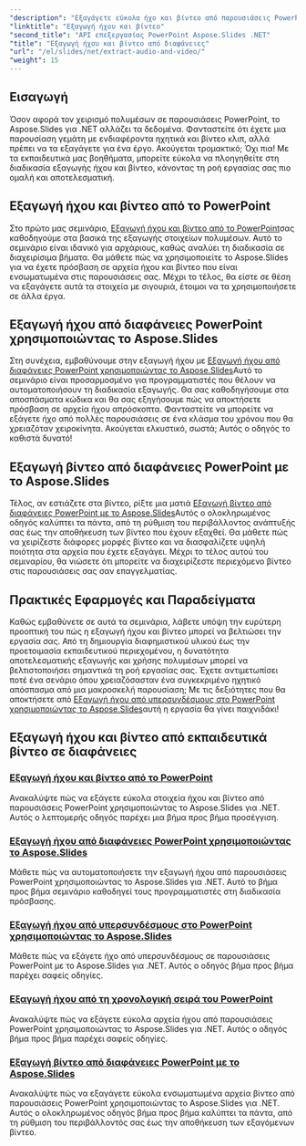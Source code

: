 ```yaml
---
"description": "Εξαγάγετε εύκολα ήχο και βίντεο από παρουσιάσεις PowerPoint χρησιμοποιώντας το Aspose.Slides για .NET με τα ολοκληρωμένα βήμα προς βήμα εκπαιδευτικά μας βίντεο."
"linktitle": "Εξαγωγή ήχου και βίντεο"
"second_title": "API επεξεργασίας PowerPoint Aspose.Slides .NET"
"title": "Εξαγωγή ήχου και βίντεο από διαφάνειες"
"url": "/el/slides/net/extract-audio-and-video/"
"weight": 15
---
```


## Εισαγωγή

Όσον αφορά τον χειρισμό πολυμέσων σε παρουσιάσεις PowerPoint, το Aspose.Slides για .NET αλλάζει τα δεδομένα. Φανταστείτε ότι έχετε μια παρουσίαση γεμάτη με ενδιαφέροντα ηχητικά και βίντεο κλιπ, αλλά πρέπει να τα εξαγάγετε για ένα έργο. Ακούγεται τρομακτικό; Όχι πια! Με τα εκπαιδευτικά μας βοηθήματα, μπορείτε εύκολα να πλοηγηθείτε στη διαδικασία εξαγωγής ήχου και βίντεο, κάνοντας τη ροή εργασίας σας πιο ομαλή και αποτελεσματική.

## Εξαγωγή ήχου και βίντεο από το PowerPoint

Στο πρώτο μας σεμινάριο, [Εξαγωγή ήχου και βίντεο από το PowerPoint](./extracting-audio-and-video/)σας καθοδηγούμε στα βασικά της εξαγωγής στοιχείων πολυμέσων. Αυτό το σεμινάριο είναι ιδανικό για αρχάριους, καθώς αναλύει τη διαδικασία σε διαχειρίσιμα βήματα. Θα μάθετε πώς να χρησιμοποιείτε το Aspose.Slides για να έχετε πρόσβαση σε αρχεία ήχου και βίντεο που είναι ενσωματωμένα στις παρουσιάσεις σας. Μέχρι το τέλος, θα είστε σε θέση να εξαγάγετε αυτά τα στοιχεία με σιγουριά, έτοιμοι να τα χρησιμοποιήσετε σε άλλα έργα.

## Εξαγωγή ήχου από διαφάνειες PowerPoint χρησιμοποιώντας το Aspose.Slides

Στη συνέχεια, εμβαθύνουμε στην εξαγωγή ήχου με [Εξαγωγή ήχου από διαφάνειες PowerPoint χρησιμοποιώντας το Aspose.Slides](./extract-audio-from-powerpoint/)Αυτό το σεμινάριο είναι προσαρμοσμένο για προγραμματιστές που θέλουν να αυτοματοποιήσουν τη διαδικασία εξαγωγής. Θα σας καθοδηγήσουμε στα αποσπάσματα κώδικα και θα σας εξηγήσουμε πώς να αποκτήσετε πρόσβαση σε αρχεία ήχου απρόσκοπτα. Φανταστείτε να μπορείτε να εξάγετε ήχο από πολλές παρουσιάσεις σε ένα κλάσμα του χρόνου που θα χρειαζόταν χειροκίνητα. Ακούγεται ελκυστικό, σωστά; Αυτός ο οδηγός το καθιστά δυνατό!

## Εξαγωγή βίντεο από διαφάνειες PowerPoint με το Aspose.Slides

Τέλος, αν εστιάζετε στα βίντεο, ρίξτε μια ματιά [Εξαγωγή βίντεο από διαφάνειες PowerPoint με το Aspose.Slides](./extract-videos-from-powerpoint-slides/)Αυτός ο ολοκληρωμένος οδηγός καλύπτει τα πάντα, από τη ρύθμιση του περιβάλλοντος ανάπτυξής σας έως την αποθήκευση των βίντεο που έχουν εξαχθεί. Θα μάθετε πώς να χειρίζεστε διάφορες μορφές βίντεο και να διασφαλίζετε υψηλή ποιότητα στα αρχεία που έχετε εξαγάγει. Μέχρι το τέλος αυτού του σεμιναρίου, θα νιώσετε ότι μπορείτε να διαχειρίζεστε περιεχόμενο βίντεο στις παρουσιάσεις σας σαν επαγγελματίας.

## Πρακτικές Εφαρμογές και Παραδείγματα

Καθώς εμβαθύνετε σε αυτά τα σεμινάρια, λάβετε υπόψη την ευρύτερη προοπτική του πώς η εξαγωγή ήχου και βίντεο μπορεί να βελτιώσει την εργασία σας. Από τη δημιουργία διαφημιστικού υλικού έως την προετοιμασία εκπαιδευτικού περιεχομένου, η δυνατότητα αποτελεσματικής εξαγωγής και χρήσης πολυμέσων μπορεί να βελτιστοποιήσει σημαντικά τη ροή εργασίας σας. Έχετε αντιμετωπίσει ποτέ ένα σενάριο όπου χρειαζόσασταν ένα συγκεκριμένο ηχητικό απόσπασμα από μια μακροσκελή παρουσίαση; Με τις δεξιότητες που θα αποκτήσετε από [Εξαγωγή ήχου από υπερσυνδέσμους στο PowerPoint χρησιμοποιώντας το Aspose.Slides](./extract-audio-from-hyperlinks/)αυτή η εργασία θα γίνει παιχνιδάκι!

## Εξαγωγή ήχου και βίντεο από εκπαιδευτικά βίντεο σε διαφάνειες
### [Εξαγωγή ήχου και βίντεο από το PowerPoint](./extracting-audio-and-video/)
Ανακαλύψτε πώς να εξάγετε εύκολα στοιχεία ήχου και βίντεο από παρουσιάσεις PowerPoint χρησιμοποιώντας το Aspose.Slides για .NET. Αυτός ο λεπτομερής οδηγός παρέχει μια βήμα προς βήμα προσέγγιση.
### [Εξαγωγή ήχου από διαφάνειες PowerPoint χρησιμοποιώντας το Aspose.Slides](./extract-audio-from-powerpoint/)
Μάθετε πώς να αυτοματοποιήσετε την εξαγωγή ήχου από παρουσιάσεις PowerPoint χρησιμοποιώντας το Aspose.Slides για .NET. Αυτό το βήμα προς βήμα σεμινάριο καθοδηγεί τους προγραμματιστές στη διαδικασία πρόσβασης.
### [Εξαγωγή ήχου από υπερσυνδέσμους στο PowerPoint χρησιμοποιώντας το Aspose.Slides](./extract-audio-from-hyperlinks/)
Μάθετε πώς να εξάγετε ήχο από υπερσυνδέσμους σε παρουσιάσεις PowerPoint με το Aspose.Slides για .NET. Αυτός ο οδηγός βήμα προς βήμα παρέχει σαφείς οδηγίες.
### [Εξαγωγή ήχου από τη χρονολογική σειρά του PowerPoint](./extracting-audio-from-timeline/)
Ανακαλύψτε πώς να εξάγετε εύκολα αρχεία ήχου από παρουσιάσεις PowerPoint χρησιμοποιώντας το Aspose.Slides για .NET. Αυτός ο οδηγός βήμα προς βήμα παρέχει σαφείς οδηγίες.
### [Εξαγωγή βίντεο από διαφάνειες PowerPoint με το Aspose.Slides](./extract-videos-from-powerpoint-slides/)
Ανακαλύψτε πώς να εξαγάγετε εύκολα ενσωματωμένα αρχεία βίντεο από παρουσιάσεις PowerPoint χρησιμοποιώντας το Aspose.Slides για .NET. Αυτός ο ολοκληρωμένος οδηγός βήμα προς βήμα καλύπτει τα πάντα, από τη ρύθμιση του περιβάλλοντός σας έως την αποθήκευση των εξαγόμενων βίντεο.
